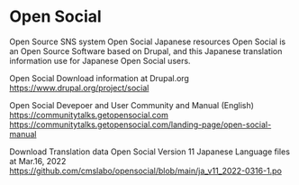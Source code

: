 # Open Social
Open Source SNS system Open Social Japanese resources
Open Social is an Open Source Software based on Drupal, and this Japanese translation information use for Japanese Open Social users.

Open Social Download information at Drupal.org 
https://www.drupal.org/project/social

Open Social Devepoer and User Community and Manual (English)
https://communitytalks.getopensocial.com
https://communitytalks.getopensocial.com/landing-page/open-social-manual



Download Translation data
  Open Social Version 11 Japanese Language files
  at Mar.16, 2022 https://github.com/cmslabo/opensocial/blob/main/ja_v11_2022-0316-1.po


